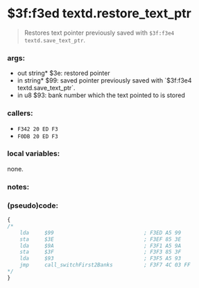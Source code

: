 ﻿
# $3f:f3ed textd.restore_text_ptr
> Restores text pointer previously saved with `$3f:f3e4 textd.save_text_ptr`.

### args:
+	out string* $3e: restored pointer
+	in string* $99: saved pointer previously saved with `$3f:f3e4 textd.save_text_ptr`.
+	in u8 $93: bank number which the text pointed to is stored

### callers:
+	`F342 20 ED F3`
+	`F0DB 20 ED F3`

### local variables:
none.

### notes:

### (pseudo)code:
```js
{
/*
	lda     $99                             ; F3ED A5 99
	sta     $3E                             ; F3EF 85 3E
	lda     $9A                             ; F3F1 A5 9A
	sta     $3F                             ; F3F3 85 3F
	lda     $93                             ; F3F5 A5 93
	jmp     call_switchFirst2Banks          ; F3F7 4C 03 FF
*/
}
```

